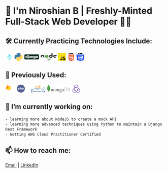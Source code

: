 # 👋 I'm Niroshian B | Freshly-Minted Full-Stack Web Developer 👨‍💻

## 🛠️ Currently Practicing Technologies Include:

<div>
<img src="./images/React-icon.svg" height="25px" width="25px">
<img src="./images/python-logo.png" height="25px" width="25px">
<img src="./images/django-logo-big.jpg" height="25px" width="50px">
<img src="./images/node-js.png" height="25px" width="50px">
<img src="./images/javascript.png" height="25px" width="25px">
<img src="./images/html-logo.png" height="25px" width="25px">
<img src="./images/css-logo.png" height="25px" width="25px">
</div>

## 💭 Previously Used:

<div>
<img src="./images/firebase-logo.png" height="25px" width="20px">
<img src="./images/php.png" height="25px" width="50px">
<img src="./images/java.svg" height="25px" width="50px">
<img src="./images/mongodb-logo.png" height="25px" width="75px">
<img src="./images/redux.png" height="25px" width="25px">
</div>

## 🔭 I’m currently working on:
    
    - learning more about NodeJS to create a mock API
    - learning more advanced techniques using Python to maintain a Django Rest Framework
    - Getting AWS Cloud Practitioner Certified
    
## 📫 How to reach me:

<a href = "mailto: niroshian.b@gmail.com">Email</a> | [LinkedIn](http://www.linkedin.com/in/niro-b)

<!--
**niroshian-b/niroshian-b** is a ✨ _special_ ✨ repository because its `README.md` (this file) appears on your GitHub profile.

Here are some ideas to get you started:

-   💬 Ask me about ...
-
-   😄 Pronouns: ...
    -->
